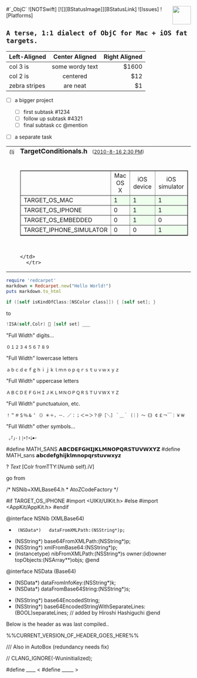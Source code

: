  <span style="float:right;">
<img src="https://rawgit.com/mralexgray/_ObjC/master/_ObjC/_ObjC.svg" width="50"/>
</span> 
#`_ObjC` ![NOTSwift]  [![][BStatusImage]][BStatusLink] ![Issues] ![Platforms]

## `A terse, 1:1 dialect of ObjC for Mac + iOS fat targets.`

| Left-Aligned  | Center Aligned  | Right Aligned |
| :------------ |:---------------:| -----:|
| col 3 is      | some wordy text | $1600 |
| col 2 is      | centered        |   $12 |
| zebra stripes | are neat        |    $1 |


- [ ] a bigger project
  - [ ] first subtask #1234
  - [ ] follow up subtask #4321
  - [ ] final subtask cc @mention
- [ ] a separate task


<table cellpadding="0" cellspacing="3">
      <tbody><tr>
	<td>
	  <a href="/blog/archive/2010/8/16/TargetConditionalsh.html"><img src="/link.gif" width="14" height="16" border="0" alt="(link)"></a>
	</td>
	<td>
	  <b><font size="+1">TargetConditionals.h</font></b> &nbsp; 
	  <font size="-1">(<a href="/blog/archive/2010/8/16/TargetConditionalsh.html">2010-8-16 2:30 PM</a>)</font>
	</td>
      </tr>
      <tr>
	<td>
	  &nbsp;
	</td>
	<td>
      <br>
    <table border="1" cellspacing="0" cellpadding="4">
      <tbody><tr><th></th><td align="center">Mac OS X</td><td align="center">iOS device</td><td align="center">iOS simulator</td>
      </tr><tr><td>TARGET_OS_MAC</td><td bgcolor="#eeffee">1</td><td bgcolor="#eeffee">1</td><td bgcolor="#eeffee">1</td></tr>
      <tr><td>TARGET_OS_IPHONE</td><td>0</td><td bgcolor="#eeffee">1</td><td bgcolor="#eeffee">1</td></tr>
      <tr><td>TARGET_OS_EMBEDDED</td><td>0</td><td bgcolor="#eeffee">1</td><td>0</td></tr>
      <tr><td>TARGET_IPHONE_SIMULATOR</td><td>0</td><td>0</td><td bgcolor="#eeffee">1</td></tr>
    </tbody></table>
    <br>

	</td>
      </tr>
  </tbody></table>
  
``` ruby
require 'redcarpet'
markdown = Redcarpet.new("Hello World!")
puts markdown.to_html
```

``` objective-c
if ([self isKindOfClass:[NSColor class]]) { [self set]; }
```
to  
``` objective-c
!ISA(self,Colr) 💩 [self set] ___
```
 
 
"Full Width" digits...
    
    ０１２３４５６７８９

"Full Width" lowercase letters
    
    ａｂｃｄｅｆｇｈｉｊｋｌｍｎｏｐｑｒｓｔｕｖｗｘｙｚ

"Full Width" uppercase letters
    
    ＡＢＣＤＥＦＧＨＩＪＫＬＭＮＯＰＱＲＳＴＵＶＷＸＹＺ

"Full Width" punctuatuion, etc.
    
    ！＂＃＄％＆＇（）＊＋，－．／：；＜＝＞？＠［＼］＾＿｀｛｜｝～｟｠￠￡￢￣￤￥￦

"Full Width" other symbols...

     ｡｢｣･ￜ￨￩￪￫￬￭￮
#define MATH_SANS 𝗔𝗕𝗖𝗗𝗘𝗙𝗚𝗛𝗜𝗝𝗞𝗟𝗠𝗡𝗢𝗣𝗤𝗥𝗦𝗧𝗨𝗩𝗪𝗫𝗬𝗭
#define MATH_sans 𝗮𝗯𝗰𝗱𝗲𝗳𝗴𝗵𝗶𝗷𝗸𝗹𝗺𝗻𝗼𝗽𝗾𝗿𝘀𝘁𝘂𝘃𝘄𝘅𝘆𝘇


 
 ?  _Text_ [Colr fromTTY:(_Numb_ self).iV] 
 

go from 

/*  NSNib+XMLBase64.h  *  AtoZCodeFactory */

#if TARGET_OS_IPHONE
#import <UIKit/UIKit.h>
#else
#import <AppKit/AppKit.h>
#endif

@interface			             NSNib (XMLBase64)
+      (NSData*)   dataFromXMLPath:(NSString*)p;
+    (NSString*) base64FromXMLPath:(NSString*)p;
+    (NSString*)     xmlFromBase64:(NSString*)p;
+ (instancetype)    nibFromXMLPath:(NSString*)s
														 owner:(id)owner
												topObjects:(NSArray**)objs;
@end

@interface                  NSData (Base64)
+   (NSData*)      dataFromInfoKey:(NSString*)k;
+   (NSData*) dataFromBase64String:(NSString*)s;
- (NSString*)  base64EncodedString;
- (NSString*) base64EncodedStringWithSeparateLines:(BOOL)separateLines; // added by Hiroshi Hashiguchi
@end

Below is the header as was last compiled..

%%CURRENT_VERSION_OF_HEADER_GOES_HERE%%


/// Also in AutoBox (redundancy needs fix)


  // CLANG_IGNORE(-Wuninitialized);

#define     ____ <
#define    _____ >

[Platforms]:    https://img.shields.io/badge/platforms-mac%2Bios%2Bsimulator-lightgrey.svg
[Issues]:       https://img.shields.io/github/issues/mralexgray/_ObjC.svg
[BStatusLink]:  https://travis-ci.org/mralexgray/_ObjC
[BStatusImage]: https://travis-ci.org/mralexgray/_ObjC.svg?branch=master (Travis Build Status)
[NOTSwift]:        https://img.shields.io/badge/NOT%20Swift-YES-blue.svg (NOT swift, lol)
